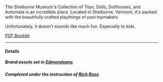 <br>
The Shelburne Museum's Collection of Toys, Dolls, Dollhouses, and Automata is an incredible place. Located in Shelburne, Vermont, it's packed with the beautifully crafted playthings of past toymakers.

Unfortunately, it doesn't sounds like much fun. Especially to kids.

<a target="_blank" href="/posts/hop/hop.pdf">PDF Booklet</a>
<!-- 
### Make × Play

The Hop! encourages active and imaginative play—celebrating the curiosity and created worlds that children make in their minds from the simplest toys. These ideas put the museum in line with the "Maker Movement." Do-it-yourself-ers of all ages are the modern-day toymakers, and Make Magazine and its associated [Makerfaires](http://makerfaire.com/) are full of enthusiasm, project ideas, and wonder at what other makers have made.

The proposed  __Make × Play__ festival brings together the stories, trust, and infrastructure of the museum with the relentless energy of a Makerfaire. It integrates and focuses the Shelburne's existing summer camps with the core identity. The name is both an exclamation, "Make Play!", and a mission statement, "Make by play."

<figure>
	<div class="row2">
		<img data-lightbox="" src="img/hop/poster.png" />
		<img data-lightbox="" src="img/hop/poster2.png" />
	</div>
</figure>

### On the antique

The antique toys in the Hop's collection are beautiful pieces of craftsmanship - mechanical 'automata' surprised and delighted audiences with their lifelike movement. Simpler toys – sticks, balls, and dolls – were animated by children's own narratives. Modern, mass-produced toys have a built-in story from the movie or TV characters whose likenesses were licensed.

<figure>
	<img data-lightbox="" src="img/hop/logo-alt.png" />
</figure>

### Online presence

The web site brings the artifacts in the collection to the forefront.

<figure>
	<img data-lightbox="" src="img/hop/web.png" />
</figure> -->

-----

#### Details

##### Brand assets set in [Edmondsans](//www.losttype.com/font/?name=edmondsans)
##### Completed under the instruction of [Rich Rose](//www.popkitchen.net/)